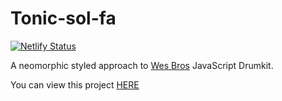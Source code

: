 # Tonic-sol-fa
[![Netlify Status](https://api.netlify.com/api/v1/badges/2c54893e-064d-4b8a-8f0c-52865a479d2e/deploy-status)](https://app.netlify.com/sites/tonic-sol-fa/deploys)

A neomorphic styled approach to [Wes Bros](https://javascript30.com/) JavaScript Drumkit.

You can view this project [HERE](https://tonic-sol-fa.netlify.app/)

